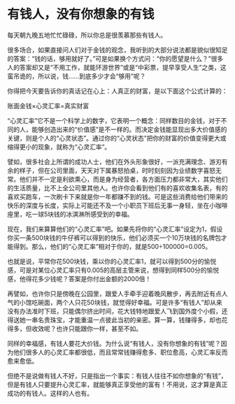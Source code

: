 # 有钱人，没有你想象的有钱

每天朝九晚五地忙忙碌碌，所以你总是很羡慕那些有钱人。

很多场合，如果直接问人们对于金钱的观念，我听到的大部分说法都是貌似很知足的答案：“钱的话，够用就好了。”可是如果换个方式问：“你的愿望是什么？”很多人的答案却又是“不用工作，就能环游世界”或是“中彩票，提早享受人生”之类，这蛮吊诡的，所以说，钱……到底多少才会“够用”呢？

你得把今天要告诉你的真话记在心上：人真正的财富，是以下面这个公式计算的：

账面金钱×心灵汇率=真实财富

“心灵汇率”它不是一个科学上的数字，它表明一个概念：同样数目的金钱，对于不同的人，能够创造出来的“价值感”是不一样的。而决定金钱能显现出多大价值感的关键，则是个人的“心灵状态”。通过你的“心灵状态”把你的财富的价值变得更大或缩得更小的现象，就称为“心灵汇率”。

譬如，很多社会上所谓的成功人士，他们在外头形象很好，一派充满理念、游刃有余的样子，但在公司里面，天天对下属暴怒拍桌，时时刻刻因为业绩数字喜怒无常。他们并不一定是利欲熏心，而是身为经营者，各方面压力都非常大，其实他们的生活质量，比不上全公司里其他人。也许你会看到他们有的喜欢收集名表，有的喜欢买跑车，一次刷卡下来就是你一年都赚不到的钱。可是这些消费给他们带来的快乐的深度与长度，实际上可能还不及一个小职员下班后无事一身轻，坐在小咖啡座里，吃一球5块钱的冰淇淋所感受到的幸福。

现在，我们来算算他们的“心灵汇率”吧。如果先将你的“心灵汇率”设定为1，假设你买一条500块钱的牛仔裤可以得到的快乐，他们必须买一个10万块钱的名牌包才能得到。那么，他们的“心灵汇率”相对于你的，就是500÷100000=0.005。

也就是说，平常你花500块钱，乘以你的心灵汇率1，就可以得到500分的愉悦感，可是对某位心灵汇率只有0.005的高层主管来说，想得到同样500分的愉悦感，他得花多少钱呢？答案是你付出金额的2000倍！

再譬如，也许你只是傍晚在公园里，跟爱人手牵手迎着晚风散步，再去附近有点人气的小馆吃碗面，两个人只花50块钱，就觉得好幸福。可是许多“有钱人”却从来没有办法准时下班，只能偶尔挤出时间，花大钱特地跟爱人飞到国外度个小假，还得送她一串名贵珠宝，才能重温一点彼此当初的亲密。算一算，钱赚得多，却也花得多，但收效呢？也许只能跟你一样，甚至不如。

同样的幸福感，有钱人要花大价钱。为什么说“有钱人，没有你想象的有钱”呢？因为他们很多人的心灵汇率都很低，而且常常钱赚得愈多、职位愈高，心灵汇率反而愈来愈低。

但绝不是说做有钱人不好，只是指出一个事实：有钱人往往不如你想象的“有钱”，但是有钱人只要提升心灵汇率，就能够真正享受他的富有！不用说，这才算是真正成功的有钱人。这样的人也有。